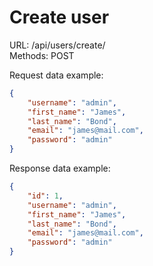 # Create user

URL: /api/users/create/\
Methods: POST

Request data example:
```json
{
    "username": "admin",
    "first_name": "James",
    "last_name": "Bond",
    "email": "james@mail.com",
    "password": "admin"
}
```

Response data example:
```json
{
    "id": 1,
    "username": "admin",
    "first_name": "James",
    "last_name": "Bond",
    "email": "james@mail.com",
    "password": "admin"
}
```

